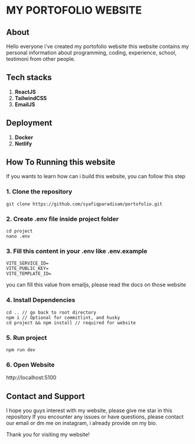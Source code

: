 # MY PORTOFOLIO WEBSITE

## About
Hello everyone i've created my portofolio website this website contains my personal information about programming, coding, experience, school, testimoni from other people. 

## Tech stacks
1. **ReactJS**
2. **TailwindCSS**
3. **EmailJS**

## Deployment
1. **Docker**
2. **Netlify**

## How To Running this website
If you wants to learn how can i build this website, you can follow this step
### 1. Clone the repository
```
git clone https://github.com/syafiqparadisam/portofolio.git
```
### 2. Create .env file inside project folder
```
cd project
nano .env
```

### 3. Fill this content in your .env like .env.example
```
VITE_SERVICE_ID=
VITE_PUBLIC_KEY=
VITE_TEMPLATE_ID=
```
you can fill this value from emailjs, please read the docs on those website

### 4. Install Dependencies
```
cd .. // go back to root directory
npm i // Optional for commitlint, and husky
cd project && npm install // required for website
```

### 5. Run project
```
npm run dev
```

### 6. Open Website 
http://localhost:5100

## Contact and Support

I hope you guys interest with my website, please give me star in this repository
If you encounter any issues or have questions, please contact our email or dm me on instagram, i already provide on my bio.

Thank you for visiting my website!